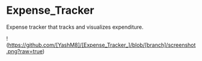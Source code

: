 # Expense_Tracker

Expense tracker that tracks and visualizes expenditure. 

!(https://github.com/[YashM8]/[Expense_Tracker_]/blob/[branch]/screenshot.png?raw=true)
